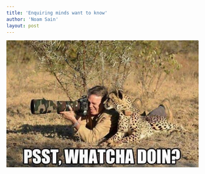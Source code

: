 ```yaml
---
title: 'Enquiring minds want to know'
author: 'Noam Sain'
layout: post
---
```


![](/assets/2018/2018-09-photo-cheetah.jpg)